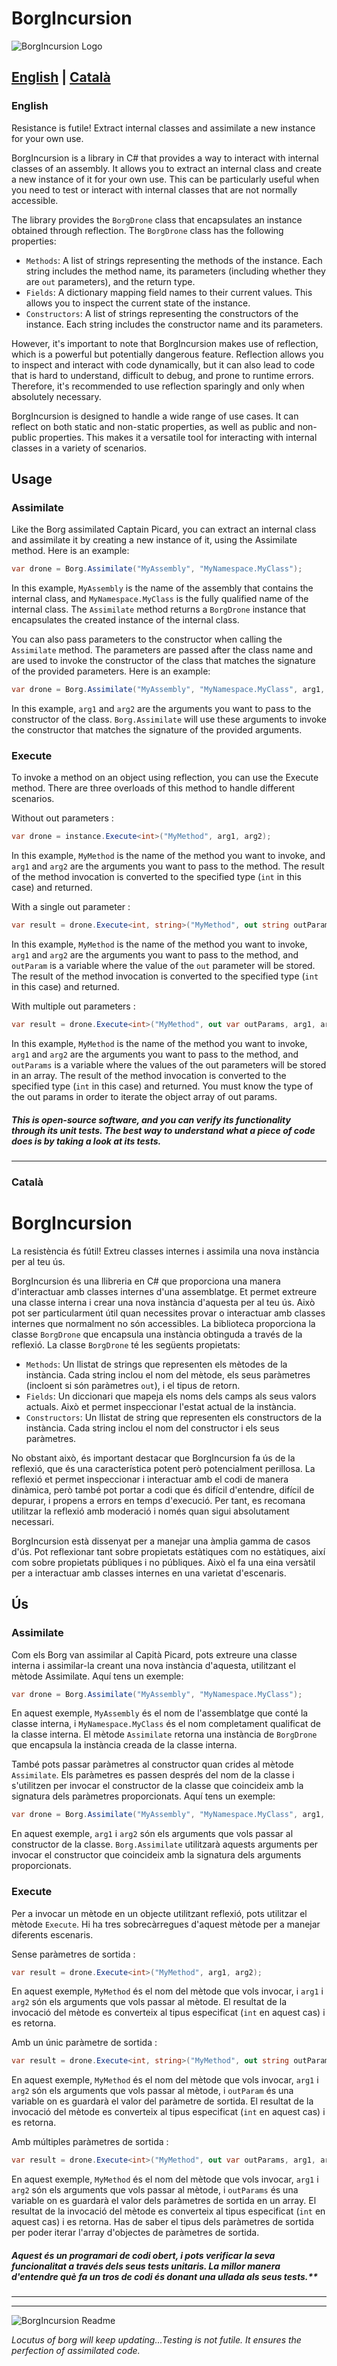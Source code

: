 # BorgIncursion
![BorgIncursion Logo](https://raw.githubusercontent.com/pfrontera/BorgIncursion/main/assets/logo.png)

## [English](#English) | [Català](#català) 

 

### English
Resistance is futile! Extract internal classes and assimilate a new instance for your own use.

BorgIncursion is a library in C# that provides a way to interact with internal classes of an assembly. It allows you to extract an internal class and create a new instance of it for your own use. This can be particularly useful when you need to test or interact with internal classes that are not normally accessible.

The library provides the `BorgDrone` class that encapsulates an instance obtained through reflection. The `BorgDrone` class has the following properties:

- `Methods`: A list of strings representing the methods of the instance. Each string includes the method name, its parameters (including whether they are `out` parameters), and the return type.
- `Fields`: A dictionary mapping field names to their current values. This allows you to inspect the current state of the instance.
- `Constructors`: A list of strings representing the constructors of the instance. Each string includes the constructor name and its parameters.

However, it's important to note that BorgIncursion makes use of reflection, which is a powerful but potentially dangerous feature. Reflection allows you to inspect and interact with code dynamically, but it can also lead to code that is hard to understand, difficult to debug, and prone to runtime errors. Therefore, it's recommended to use reflection sparingly and only when absolutely necessary.

BorgIncursion is designed to handle a wide range of use cases. It can reflect on both static and non-static properties, as well as public and non-public properties. This makes it a versatile tool for interacting with internal classes in a variety of scenarios.


## Usage

### Assimilate

Like the Borg assimilated Captain Picard, you can extract an internal class and assimilate it by creating a new instance of it, using the Assimilate method. Here is an example:

```csharp
var drone = Borg.Assimilate("MyAssembly", "MyNamespace.MyClass");
```
In this example, `MyAssembly` is the name of the assembly that contains the internal class, and `MyNamespace.MyClass` is the fully qualified name of the internal class. The `Assimilate` method returns a `BorgDrone` instance that encapsulates the created instance of the internal class.  

You can also pass parameters to the constructor when calling the `Assimilate` method. The parameters are passed after the class name and are used to invoke the constructor of the class that matches the signature of the provided parameters. Here is an example:  
```csharp
var drone = Borg.Assimilate("MyAssembly", "MyNamespace.MyClass", arg1, arg2);
```
In this example, `arg1` and `arg2` are the arguments you want to pass to the constructor of the class. `Borg.Assimilate` will use these arguments to invoke the constructor that matches the signature of the provided arguments.

### Execute
To invoke a method on an object using reflection, you can use the Execute method. There are three overloads of this method to handle different scenarios.

Without out parameters :
```csharp
var drone = instance.Execute<int>("MyMethod", arg1, arg2);
```
In this example, `MyMethod` is the name of the method you want to invoke, and `arg1` and `arg2` are the arguments you want to pass to the method. The result of the method invocation is converted to the specified type (`int` in this case) and returned. 
 
With a single out parameter :
```csharp
var result = drone.Execute<int, string>("MyMethod", out string outParam, arg1, arg2);
```
In this example, `MyMethod` is the name of the method you want to invoke, `arg1` and `arg2` are the arguments you want to pass to the method, and `outParam` is a variable where the value of the `out` parameter will be stored. The result of the method invocation is converted to the specified type (`int` in this case) and returned. 
 
With multiple out parameters :
```csharp
var result = drone.Execute<int>("MyMethod", out var outParams, arg1, arg2);
```
In this example, `MyMethod` is the name of the method you want to invoke, `arg1` and `arg2` are the arguments you want to pass to the method, and `outParams` is a variable where the values of the out parameters will be stored in an array. The result of the method invocation is converted to the specified type (`int` in this case) and returned.
You must know the type of the out params in order to iterate the object array of out params.  

##### _This is open-source software, and you can verify its functionality through its unit tests. The best way to understand what a piece of code does is by taking a look at its tests._


----------

### Català
# BorgIncursion
La resistència és fútil! Extreu classes internes i assimila una nova instància per al teu ús.

BorgIncursion és una llibreria en C# que proporciona una manera d'interactuar amb classes internes d'una assemblatge. Et permet extreure una classe interna i crear una nova instància d'aquesta per al teu ús. Això pot ser particularment útil quan necessites provar o interactuar amb classes internes que normalment no són accessibles.
La biblioteca proporciona la classe `BorgDrone` que encapsula una instància obtinguda a través de la reflexió. La classe `BorgDrone` té les següents propietats:

- `Methods`: Un llistat de strings que representen els mètodes de la instància. Cada string inclou el nom del mètode, els seus paràmetres (incloent si són paràmetres `out`), i el tipus de retorn.
- `Fields`: Un diccionari que mapeja els noms dels camps als seus valors actuals. Això et permet inspeccionar l'estat actual de la instància.
- `Constructors`: Un llistat de string que representen els constructors de la instància. Cada string inclou el nom del constructor i els seus paràmetres.

No obstant això, és important destacar que BorgIncursion fa ús de la reflexió, que és una característica potent però potencialment perillosa. La reflexió et permet inspeccionar i interactuar amb el codi de manera dinàmica, però també pot portar a codi que és difícil d'entendre, difícil de depurar, i propens a errors en temps d'execució. Per tant, es recomana utilitzar la reflexió amb moderació i només quan sigui absolutament necessari.

BorgIncursion està dissenyat per a manejar una àmplia gamma de casos d'ús. Pot reflexionar tant sobre propietats estàtiques com no estàtiques, així com sobre propietats públiques i no públiques. Això el fa una eina versàtil per a interactuar amb classes internes en una varietat d'escenaris.

## Ús

### Assimilate

Com els Borg van assimilar al Capità Picard, pots extreure una classe interna i assimilar-la creant una nova instància d'aquesta, utilitzant el mètode Assimilate. Aquí tens un exemple:

```csharp
var drone = Borg.Assimilate("MyAssembly", "MyNamespace.MyClass");
```  
En aquest exemple, `MyAssembly` és el nom de l'assemblatge que conté la classe interna, i `MyNamespace.MyClass` és el nom completament qualificat de la classe interna. El mètode `Assimilate` retorna una instància de `BorgDrone` que encapsula la instància creada de la classe interna.  

També pots passar paràmetres al constructor quan crides al mètode `Assimilate`. Els paràmetres es passen després del nom de la classe i s'utilitzen per invocar el constructor de la classe que coincideix amb la signatura dels paràmetres proporcionats. Aquí tens un exemple:
```csharp
var drone = Borg.Assimilate("MyAssembly", "MyNamespace.MyClass", arg1, arg2);
```
En aquest exemple, `arg1` i `arg2` són els arguments que vols passar al constructor de la classe. `Borg.Assimilate` utilitzarà aquests arguments per invocar el constructor que coincideix amb la signatura dels arguments proporcionats.

### Execute
Per a invocar un mètode en un objecte utilitzant reflexió, pots utilitzar el mètode `Execute`. Hi ha tres sobrecàrregues d'aquest mètode per a manejar diferents escenaris. 

Sense paràmetres de sortida :
```csharp
var result = drone.Execute<int>("MyMethod", arg1, arg2);
```  

En aquest exemple, `MyMethod` és el nom del mètode que vols invocar, i `arg1` i `arg2` són els arguments que vols passar al mètode. El resultat de la invocació del mètode es converteix al tipus especificat (`int` en aquest cas) i es retorna.

Amb un únic paràmetre de sortida :
```csharp
var result = drone.Execute<int, string>("MyMethod", out string outParam, arg1, arg2);
``` 
En aquest exemple, `MyMethod` és el nom del mètode que vols invocar, `arg1` i `arg2` són els arguments que vols passar al mètode, i `outParam` és una variable on es guardarà el valor del paràmetre de sortida. El resultat de la invocació del mètode es converteix al tipus especificat (`int` en aquest cas) i es retorna.

Amb múltiples paràmetres de sortida :
```csharp
var result = drone.Execute<int>("MyMethod", out var outParams, arg1, arg2);
```
En aquest exemple, `MyMethod` és el nom del mètode que vols invocar, `arg1` i `arg2` són els arguments que vols passar al mètode, i `outParams` és una variable on es guardarà el valor dels paràmetres de sortida en un array. El resultat de la invocació del mètode es converteix al tipus especificat (`int` en aquest cas) i es retorna.
Has de saber el tipus dels paràmetres de sortida per poder iterar l'array d'objectes de paràmetres de sortida.  
  
  
##### _Aquest és un programari de codi obert, i pots verificar la seva funcionalitat a través dels seus tests unitaris. La millor manera d'entendre què fa un tros de codi és donant una ullada als seus tests.**_

------
 
----- 

![BorgIncursion Readme](https://raw.githubusercontent.com/pfrontera/BorgIncursion/main/assets/readme.jpg)  

_Locutus of borg will keep updating...Testing is not futile. It ensures the perfection of assimilated code._

